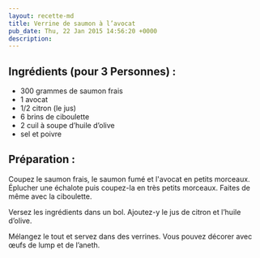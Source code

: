 ```yaml
---
layout: recette-md
title: Verrine de saumon à l’avocat
pub_date: Thu, 22 Jan 2015 14:56:20 +0000
description: 
---
```


## Ingrédients (pour 3 Personnes) :

- 300 grammes de saumon frais
- 1 avocat
- 1/2 citron (le jus)
- 6 brins de ciboulette
- 2 cuil à soupe d’huile d’olive
- sel et poivre

## Préparation :

Coupez le saumon frais, le saumon fumé et l'avocat en petits morceaux. Éplucher une échalote puis coupez-la en très petits morceaux. Faites de même avec la ciboulette.

Versez les ingrédients dans un bol. Ajoutez-y le jus de citron et l’huile d’olive.

Mélangez le tout et servez dans des verrines. Vous pouvez décorer avec œufs de lump et de l’aneth.
